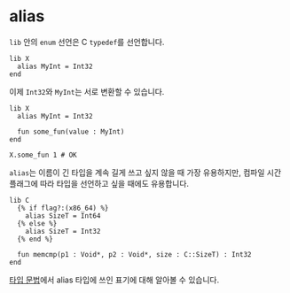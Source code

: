 # alias

`lib` 안의 `enum` 선언은 C `typedef`를 선언합니다.

```crystal
lib X
  alias MyInt = Int32
end
```

이제 `Int32`와 `MyInt`는 서로 변환할 수 있습니다.

```crystal
lib X
  alias MyInt = Int32

  fun some_fun(value : MyInt)
end

X.some_fun 1 # OK
```

`alias`는 이름이 긴 타입을 계속 길게 쓰고 싶지 않을 때 가장 유용하지만, 컴파일 시간 플래그에 따라 타입을 선언하고 싶을 때에도 유용합니다.

```crystal
lib C
  {% if flag?:(x86_64) %}
    alias SizeT = Int64
  {% else %}
    alias SizeT = Int32
  {% end %}

  fun memcmp(p1 : Void*, p2 : Void*, size : C::SizeT) : Int32
end
```

[타입 문법](../type_grammar.html)에서 alias 타입에 쓰인 표기에 대해 알아볼 수 있습니다.
